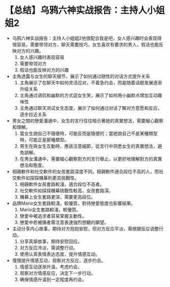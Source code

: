 # 【总结】乌鸦六神实战报告：主持人小姐姐2

-   乌鸦六神实战报告：主持人小姐姐2他很配合我是吧，女人感兴趣时会表现得很容易，需要带领对方，聊天需要技巧，女生喜欢有要求的男人，假话也能反映对方的兴趣。
    1.  女人感兴趣时表现容易
    2.  需要带领对方
    3.  假话也能反映对方的兴趣
-   主角透露与女生的聊天细节，展示了如何通过随性的对话方式提升关系
    1.  主角展示了在聊天中如何灵活应对，不着急约会，而是随着话题发展逐渐升级关系
    2.  主角通过调侃和幽默的方式逗女生笑，展示了如何用小幽默点增加互动趣味性
    3.  主角通过聊天测试女生态度，展示了如何通过对话了解对方意愿和反应，逐步拉近关系
-   男女之間的戀愛溝通中，女生的言行往往暗示著她的真實想法，需要細心觀察和理解。
    1.  當女生說自己不隨便時，可能反而是隨便的；當她說自己不是某種類型時，可能正是那種類型。
    2.  男生在與女生互動時，應該注意細節，從言行中洞悉女生的真實想法，避免誤解。
    3.  在男女溝通中，需要細心觀察對方的言行舉止，以更好地理解對方的真實想法和態度。
-   相親軟件和社交軟件的女孩套路深度不同，相親軟件適合段位不高的人，而社交軟件如探探機幕則更具挑戰性。
    1.  相親軟件女孩套路較淺，適合段位不高者。
    2.  社交軟件如探探機幕挑戰性較高，女孩套路深。
    3.  機幕上女生套路更深，需要更高段位。
-   品牌Mario女生套路較淺，較優質，對待戀愛態度也影響結果。
    1.  Mario女生套路較淺，較優質。
    2.  戀愛中被追求者容易掌握主動性。
    3.  戀愛中若被捕者需注意表達強烈想聽的願望。
-   主动分享内心故事，期待对方抱抱安慰，但对方反应平淡，需根据反应调整行动。
    1.  分享真挚故事，期待安慰回应。
    2.  对方反应冷淡，需调整行动。
    3.  使用认真表情表达态度，提升情感互动。
-   慢慢提升情感互动，观察对方反应，逐步约会。
    1.  情感互动逐渐升温，考虑约会。
    2.  观察对方情感反应，决定下一步行动。
    3.  确保情感升温到一定程度再约会。